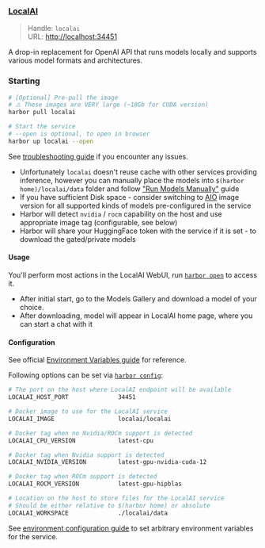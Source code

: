 ### [LocalAI](https://github.com/go-skynet/LocalAI)

> Handle: `localai`<br/>
> URL: [http://localhost:34451](http://localhost:34451)

A drop-in replacement for OpenAI API that runs models locally and supports various model formats and architectures.

### Starting

```bash
# [Optional] Pre-pull the image
# ⚠️ These images are VERY large (~18Gb for CUDA version)
harbor pull localai

# Start the service
# --open is optional, to open in browser
harbor up localai --open
```

See [troubleshooting guide](./1.-Harbor-User-Guide#troubleshooting) if you encounter any issues.

- Unfortunately `localai` doesn't reuse cache with other services providing inference, however you can manually place the models into `$(harbor home)/localai/data` folder and follow ["Run Models Manually"](https://localai.io/docs/getting-started/models/#run-models-manually) guide
- If you have sufficient Disk space - consider switching to [AIO](https://localai.io/basics/container/#available-aio-images) image version for all supported kinds of models pre-configured in the service
- Harbor will detect `nvidia` / `rocm` capability on the host and use appropriate image tag (configurable, see below)
- Harbor will share your HuggingFace token with the service if it is set - to download the gated/private models

#### Usage

You'll perform most actions in the LocalAI WebUI, run [`harbor open`](./3.-Harbor-CLI-Reference#harbor-open-service) to access it.

- After initial start, go to the Models Gallery and download a model of your choice.
- After downloading, model will appear in LocalAI home page, where you can start a chat with it

#### Configuration

See official [Environment Variables guide](https://localai.io/advanced/#environment-variables) for reference.

Following options can be set via [`harbor config`](./3.-Harbor-CLI-Reference#harbor-config):

```bash
# The port on the host where LocalAI endpoint will be available
LOCALAI_HOST_PORT              34451

# Docker image to use for the LocalAI service
LOCALAI_IMAGE                  localai/localai

# Docker tag when no Nvidia/ROCm support is detected
LOCALAI_CPU_VERSION            latest-cpu

# Docker tag when Nvidia support is detected
LOCALAI_NVIDIA_VERSION         latest-gpu-nvidia-cuda-12

# Docker tag when ROCm support is detected
LOCALAI_ROCM_VERSION           latest-gpu-hipblas

# Location on the host to store files for the LocalAI service
# Should be either relative to $(harbor home) or absolute
LOCALAI_WORKSPACE              ./localai/data
```

See [environment configuration guide](./1.-Harbor-User-Guide#environment-variables) to set arbitrary environment variables for the service.
